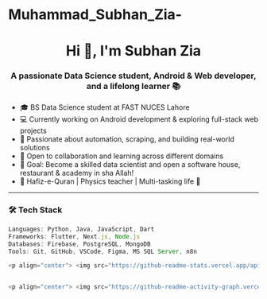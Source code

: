 # Muhammad_Subhan_Zia-

<h1 align="center">Hi 👋, I'm Subhan Zia</h1>
<h3 align="center">A passionate Data Science student, Android & Web developer, and a lifelong learner 📚</h3>

- 🎓 BS Data Science student at FAST NUCES Lahore  
- 💻 Currently working on Android development & exploring full-stack web projects  
- 🚀 Passionate about automation, scraping, and building real-world solutions  
- 🤝 Open to collaboration and learning across different domains  
- 🧠 Goal: Become a skilled data scientist and open a software house, restaurant & academy in sha Allah!  
- 🕋 Hafiz-e-Quran | Physics teacher | Multi-tasking life 💪

---

### 🛠️ Tech Stack
```ts
Languages: Python, Java, JavaScript, Dart  
Frameworks: Flutter, Next.js, Node.js  
Databases: Firebase, PostgreSQL, MongoDB  
Tools: Git, GitHub, VSCode, Figma, MS SQL Server, n8n  

<p align="center"> <img src="https://github-readme-stats.vercel.app/api?username=subhanzia&show_icons=true&theme=radical" alt="Subhan's GitHub stats" width="45%"/> <img src="https://github-readme-streak-stats.herokuapp.com/?user=subhanzia&theme=radical" alt="GitHub Streak" width="45%"/> </p>


<p align="center"> <img src="https://github-readme-activity-graph.vercel.app/graph?username=subhanzia&theme=github-compact" alt="GitHub Contribution Graph"/> </p>
